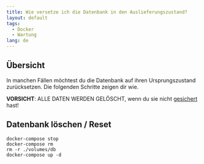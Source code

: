 ```yaml
---
title: Wie versetze ich die Datenbank in den Auslieferungszustand?
layout: default
tags:  
  - Docker
  - Wartung
lang: de
---
```

## Übersicht

In manchen Fällen möchtest du die Datenbank auf ihren Ursprungszustand zurücksetzen. Die folgenden Schritte zeigen dir wie.

**VORSICHT**: ALLE DATEN WERDEN GELÖSCHT, wenn du sie nicht [gesichert](Wie_sichere_ich_metasfresh_docker) hast!

## Datenbank löschen / Reset

```
docker-compose stop
docker-compose rm
rm -r ./volumes/db
docker-compose up -d
```
